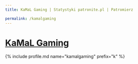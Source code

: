 ```yaml
---
title: KaMaL Gaming | Statystyki patronite.pl | Patromierz

permalink: /kamalgaming
---
```


# [KaMaL Gaming](https://patronite.pl/kamalgaming)

{% include profile.md name="kamalgaming" prefix="k" %}
